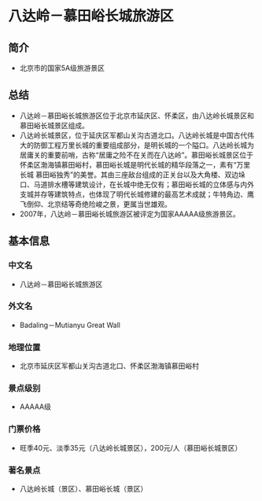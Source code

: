 # 八达岭－慕田峪长城旅游区
## 简介
- 北京市的国家5A级旅游景区
## 总结
- 八达岭－慕田峪长城旅游区位于北京市延庆区、怀柔区，由八达岭长城景区和慕田峪长城景区组成。 
- 八达岭长城景区，位于延庆区军都山关沟古道北口。八达岭长城是中国古代伟大的防御工程万里长城的重要组成部分，是明长城的一个隘口。八达岭长城为居庸关的重要前哨，古称“居庸之险不在关而在八达岭”。慕田峪长城景区位于怀柔区渤海镇慕田峪村，慕田峪长城是明代长城的精华段落之一，素有“万里长城 慕田峪独秀”的美誉。其由三座敌台组成的正关台以及大角楼、双边垛口、马道排水槽等建筑设计，在长城中绝无仅有；慕田峪长城的立体感与内外支城并存等建筑特点，也体现了明代长城修建的最高艺术成就；牛特角边、鹰飞倒仰、北京结等奇绝险峻之景，更属当世雄观。 
- 2007年，八达岭－慕田峪长城旅游区被评定为国家AAAAA级旅游景区。
## 基本信息
### 中文名
- 八达岭－慕田峪长城旅游区
### 外文名
- Badaling－Mutianyu Great Wall
### 地理位置
- 北京市延庆区军都山关沟古道北口、怀柔区渤海镇慕田峪村
### 景点级别
- AAAAA级
### 门票价格
- 旺季40元、淡季35元（八达岭长城景区），200元/人（慕田峪长城景区）
### 著名景点
- 八达岭长城（景区）、慕田峪长城（景区）
